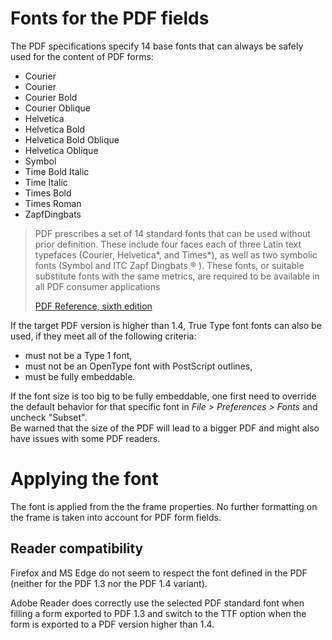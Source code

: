 # Fonts for the PDF fields

The PDF specifications specify 14 base fonts that can always be safely used for the content of PDF forms:

- Courier
- Courier
- Courier Bold
- Courier Oblique
- Helvetica
- Helvetica Bold
- Helvetica Bold Oblique
- Helvetica Oblique
- Symbol
- Time Bold Italic
- Time Italic
- Times Bold
- Times Roman
- ZapfDingbats

> PDF prescribes a set of 14 standard fonts that can be used without prior definition. These include four faces each of three Latin text typefaces (Courier, Helvetica*, and Times*), as well as two symbolic fonts (Symbol and ITC Zapf Dingbats ® ). These fonts, or suitable substitute fonts with the same metrics, are required to be available in all PDF consumer applications
>
> [PDF Reference, sixth edition](https://archive.org/details/pdf1.7)

If the target PDF version is higher than 1.4, True Type font fonts can also be used, if they meet all of the following criteria:

- must not be a Type 1 font,
- must not be an OpenType font with PostScript outlines,
- must be fully embeddable.

If the font size is too big to be fully embeddable, one first need to override the default behavior for that specific font in _File > Preferences > Fonts_ and uncheck "Subset".  
Be warned that the size of the PDF will lead to a bigger PDF and might also have issues with some PDF readers.

# Applying the font

The font is applied from the the frame properties. No further formatting on the frame is taken into account for PDF form fields.

## Reader compatibility

Firefox and MS Edge do not seem to respect the font defined in the PDF (neither for the PDF 1.3 nor the PDF 1.4 variant).

Adobe Reader does correctly use the selected PDF standard font when filling a form exported to PDF 1.3 and switch to the TTF option when the form is exported to a PDF version higher than 1.4.
